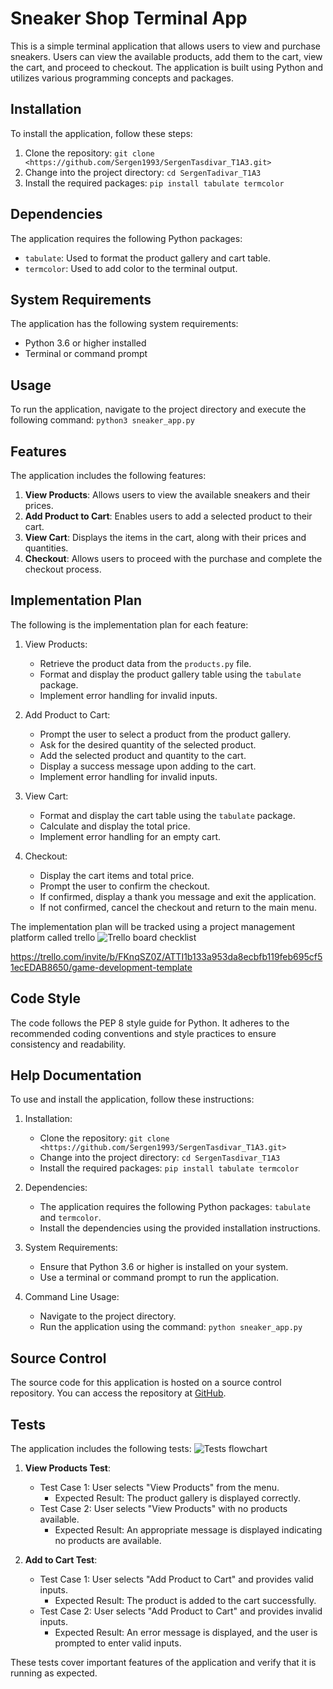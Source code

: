 # Sneaker Shop Terminal App

This is a simple terminal application that allows users to view and purchase sneakers. Users can view the available products, add them to the cart, view the cart, and proceed to checkout. The application is built using Python and utilizes various programming concepts and packages.

## Installation

To install the application, follow these steps:

1. Clone the repository: `git clone <https://github.com/Sergen1993/SergenTasdivar_T1A3.git>`
2. Change into the project directory: `cd SergenTadivar_T1A3`
3. Install the required packages: `pip install tabulate termcolor`

## Dependencies

The application requires the following Python packages:

- `tabulate`: Used to format the product gallery and cart table.
- `termcolor`: Used to add color to the terminal output.

## System Requirements

The application has the following system requirements:

- Python 3.6 or higher installed
- Terminal or command prompt

## Usage

To run the application, navigate to the project directory and execute the following command: `python3 sneaker_app.py`


## Features

The application includes the following features:

1. **View Products**: Allows users to view the available sneakers and their prices.
2. **Add Product to Cart**: Enables users to add a selected product to their cart.
3. **View Cart**: Displays the items in the cart, along with their prices and quantities.
4. **Checkout**: Allows users to proceed with the purchase and complete the checkout process.

## Implementation Plan

The following is the implementation plan for each feature:

1. View Products:
   - Retrieve the product data from the `products.py` file.
   - Format and display the product gallery table using the `tabulate` package.
   - Implement error handling for invalid inputs.

2. Add Product to Cart:
   - Prompt the user to select a product from the product gallery.
   - Ask for the desired quantity of the selected product.
   - Add the selected product and quantity to the cart.
   - Display a success message upon adding to the cart.
   - Implement error handling for invalid inputs.

3. View Cart:
   - Format and display the cart table using the `tabulate` package.
   - Calculate and display the total price.
   - Implement error handling for an empty cart.

4. Checkout:
   - Display the cart items and total price.
   - Prompt the user to confirm the checkout.
   - If confirmed, display a thank you message and exit the application.
   - If not confirmed, cancel the checkout and return to the main menu.

The implementation plan will be tracked using a project management platform called trello
![Trello board checklist](/images/t1a3_R7.png)

 https://trello.com/invite/b/FKnqSZ0Z/ATTI1b133a953da8ecbfb119feb695cf51ecEDAB8650/game-development-template



## Code Style ##

The code follows the PEP 8 style guide for Python. It adheres to the recommended coding conventions and style practices to ensure consistency and readability.

## Help Documentation ##

To use and install the application, follow these instructions:

1. Installation:
   - Clone the repository: `git clone <https://github.com/Sergen1993/SergenTasdivar_T1A3.git>`
   - Change into the project directory: `cd SergenTasdivar_T1A3`
   - Install the required packages: `pip install tabulate termcolor`

2. Dependencies:
   - The application requires the following Python packages: `tabulate` and `termcolor`.
   - Install the dependencies using the provided installation instructions.

3. System Requirements:
   - Ensure that Python 3.6 or higher is installed on your system.
   - Use a terminal or command prompt to run the application.

4. Command Line Usage:
   - Navigate to the project directory.
   - Run the application using the command: `python sneaker_app.py`

## Source Control ##

The source code for this
application is hosted on a source control repository. You can access the repository at [GitHub](https://github.com/Sergen1993/SergenTasdivar_T1A3.git).

## Tests ##

The application includes the following tests:
![Tests flowchart](/images/t1a3_tests.png)

1. **View Products Test**:
   - Test Case 1: User selects "View Products" from the menu.
     - Expected Result: The product gallery is displayed correctly.
   - Test Case 2: User selects "View Products" with no products available.
     - Expected Result: An appropriate message is displayed indicating no products are available.

2. **Add to Cart Test**:
   - Test Case 1: User selects "Add Product to Cart" and provides valid inputs.
     - Expected Result: The product is added to the cart successfully.
   - Test Case 2: User selects "Add Product to Cart" and provides invalid inputs.
     - Expected Result: An error message is displayed, and the user is prompted to enter valid inputs.

These tests cover important features of the application and verify that it is running as expected.
